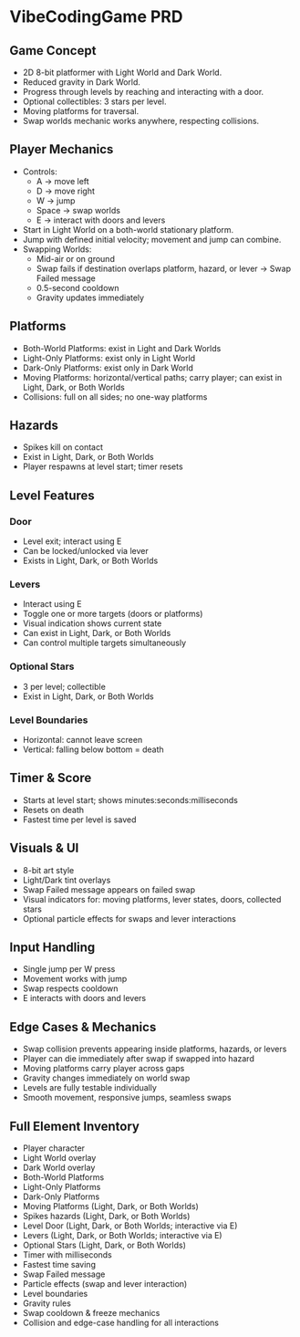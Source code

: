 # VibeCodingGame PRD

## Game Concept
- 2D 8-bit platformer with Light World and Dark World.
- Reduced gravity in Dark World.
- Progress through levels by reaching and interacting with a door.
- Optional collectibles: 3 stars per level.
- Moving platforms for traversal.
- Swap worlds mechanic works anywhere, respecting collisions.

## Player Mechanics
- Controls:
  - A → move left
  - D → move right
  - W → jump
  - Space → swap worlds
  - E → interact with doors and levers
- Start in Light World on a both-world stationary platform.
- Jump with defined initial velocity; movement and jump can combine.
- Swapping Worlds:
  - Mid-air or on ground
  - Swap fails if destination overlaps platform, hazard, or lever → Swap Failed message
  - 0.5-second cooldown
  - Gravity updates immediately

## Platforms
- Both-World Platforms: exist in Light and Dark Worlds
- Light-Only Platforms: exist only in Light World
- Dark-Only Platforms: exist only in Dark World
- Moving Platforms: horizontal/vertical paths; carry player; can exist in Light, Dark, or Both Worlds
- Collisions: full on all sides; no one-way platforms

## Hazards
- Spikes kill on contact
- Exist in Light, Dark, or Both Worlds
- Player respawns at level start; timer resets

## Level Features

### Door
- Level exit; interact using E
- Can be locked/unlocked via lever
- Exists in Light, Dark, or Both Worlds

### Levers
- Interact using E
- Toggle one or more targets (doors or platforms)
- Visual indication shows current state
- Can exist in Light, Dark, or Both Worlds
- Can control multiple targets simultaneously

### Optional Stars
- 3 per level; collectible
- Exist in Light, Dark, or Both Worlds

### Level Boundaries
- Horizontal: cannot leave screen
- Vertical: falling below bottom = death

## Timer & Score
- Starts at level start; shows minutes:seconds:milliseconds
- Resets on death
- Fastest time per level is saved

## Visuals & UI
- 8-bit art style
- Light/Dark tint overlays
- Swap Failed message appears on failed swap
- Visual indicators for: moving platforms, lever states, doors, collected stars
- Optional particle effects for swaps and lever interactions

## Input Handling
- Single jump per W press
- Movement works with jump
- Swap respects cooldown
- E interacts with doors and levers

## Edge Cases & Mechanics
- Swap collision prevents appearing inside platforms, hazards, or levers
- Player can die immediately after swap if swapped into hazard
- Moving platforms carry player across gaps
- Gravity changes immediately on world swap
- Levels are fully testable individually
- Smooth movement, responsive jumps, seamless swaps

## Full Element Inventory
- Player character
- Light World overlay
- Dark World overlay
- Both-World Platforms
- Light-Only Platforms
- Dark-Only Platforms
- Moving Platforms (Light, Dark, or Both Worlds)
- Spikes hazards (Light, Dark, or Both Worlds)
- Level Door (Light, Dark, or Both Worlds; interactive via E)
- Levers (Light, Dark, or Both Worlds; interactive via E)
- Optional Stars (Light, Dark, or Both Worlds)
- Timer with milliseconds
- Fastest time saving
- Swap Failed message
- Particle effects (swap and lever interaction)
- Level boundaries
- Gravity rules
- Swap cooldown & freeze mechanics
- Collision and edge-case handling for all interactions
